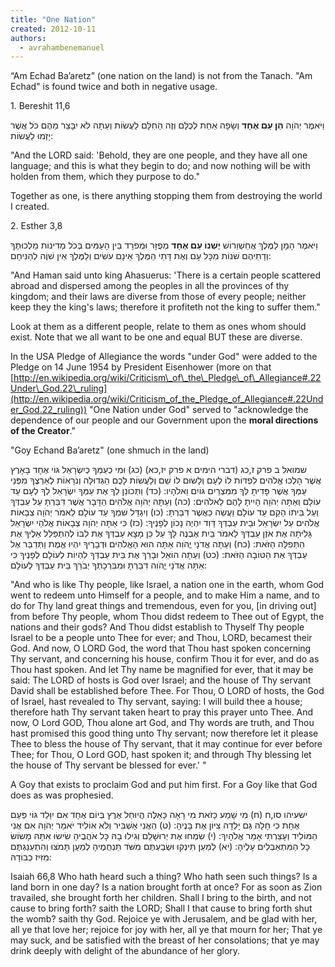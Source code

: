 ```yaml
---
title: "One Nation"
created: 2012-10-11
authors: 
  - avrahambenemanuel
---
```


“Am Echad Ba’aretz” (one nation on the land) is not from the Tanach. "Am Echad" is found twice and both in negative usage.

1\. Bereshit 11,6

וַיֹּאמֶר יְהֹוָה **הֵן עַם אֶחָד** וְשָׂפָה אַחַת לְכֻלָּם וְזֶה הַחִלָּם לַעֲשׂוֹת וְעַתָּה לֹא יִבָּצֵר מֵהֶם כֹּל אֲשֶׁר יָזְמוּ לַעֲשׂוֹת:

"And the LORD said: 'Behold, they are one people, and they have all one language; and this is what they begin to do; and now nothing will be with holden from them, which they purpose to do."

Together as one, is there anything stopping them from destroying the world I created.

2\. Esther 3,8

וַיֹּאמֶר הָמָן לַמֶּלֶךְ אֲחַשְׁוֵרוֹשׁ **יֶשְׁנוֹ עַם אֶחָד** מְפֻזָּר וּמְפֹרָד בֵּין הָעַמִּים בְּכֹל מְדִינוֹת מַלְכוּתֶךָ וְדָתֵיהֶם שֹׁנוֹת מִכָּל עָם וְאֶת דָּתֵי הַמֶּלֶךְ אֵינָם עֹשִׂים וְלַמֶּלֶךְ אֵין שׁוֶֹה לְהַנִּיחָם:

"And Haman said unto king Ahasuerus: 'There is a certain people scattered abroad and dispersed among the peoples in all the provinces of thy kingdom; and their laws are diverse from those of every people; neither keep they the king's laws; therefore it profiteth not the king to suffer them."

Look at them as a different people, relate to them as ones whom should exist. Note that we all want to be one and equal BUT these are diverse.

In the USA Pledge of Allegiance the words "under God" were added to the Pledge on 14 June 1954 by President Eisenhower (more on that [http://en.wikipedia.org/wiki/Criticism\_of\_the\_Pledge\_of\_Allegiance#.22Under\_God.22\_ruling](http://en.wikipedia.org/wiki/Criticism_of_the_Pledge_of_Allegiance#.22Under_God.22_ruling)) "One Nation under God" served to "acknowledge the dependence of our people and our Government upon the **moral directions of the Creator**."

"Goy Echand Ba’aretz" (one shmuch in the land)

שמואל ב פרק ז,כג (דברי הימים א פרק יז,כא) (כג) וּמִי כְעַמְּךָ כְּיִשְׂרָאֵל גּוֹי אֶחָד בָּאָרֶץ אֲשֶׁר הָלְכוּ אֱלֹהִים לִפְדּוֹת לוֹ לְעָם וְלָשֹוּם לוֹ שֵׁם וְלַעֲשֹוֹת לָכֶם הַגְּדוּלָּה וְנֹרָאוֹת לְאַרְצֶךָ מִפְּנֵי עַמְּךָ אֲשֶׁר פָּדִיתָ לְּךָ מִמִּצְרַיִם גּוֹיִם וֵאלֹהָיו: (כד) וַתְּכוֹנֵן לְךָ אֶת עַמְּךָ יִשְׂרָאֵל לְךָ לְעָם עַד עוֹלָם וְאַתָּה יְהֹוָה הָיִיתָ לָהֶם לֵאלֹהִים: (כה) וְעַתָּה יְהֹוָה אֱלֹהִים הַדָּבָר אֲשֶׁר דִּבַּרְתָּ עַל עַבְדְּךָ וְעַל בֵּיתוֹ הָקֵם עַד עוֹלָם וַעֲשֵׂה כַּאֲשֶׁר דִּבַּרְתָּ: (כו) וְיִגְדַּל שִׁמְךָ עַד עוֹלָם לֵאמֹר יְהֹוָה צְבָאוֹת אֱלֹהִים עַל יִשְׂרָאֵל וּבֵית עַבְדְּךָ דָּוִד יִהְיֶה נָכוֹן לְפָנֶיךָ: (כז) כִּי אַתָּה יְהֹוָה צְבָאוֹת אֱלֹהֵי יִשְׂרָאֵל גָּלִיתָה אֶת אֹזֶן עַבְדְּךָ לֵאמֹר בַּיִת אֶבְנֶה לָּךְ עַל כֵּן מָצָא עַבְדְּךָ אֶת לִבּוֹ לְהִתְפַּלֵּל אֵלֶיךָ אֶת הַתְּפִלָּה הַזֹּאת: (כח) וְעַתָּה אֲדֹנָי יֱהֹוִה אַתָּה הוּא הָאֱלֹהִים וּדְבָרֶיךָ יִהְיוּ אֱמֶת וַתְּדַבֵּר אֶל עַבְדְּךָ אֶת הַטּוֹבָה הַזֹּאת: (כט) וְעַתָּה הוֹאֵל וּבָרֵךְ אֶת בֵּית עַבְדְּךָ לִהְיוֹת לְעוֹלָם לְפָנֶיךָ כִּי אַתָּה אֲדֹנָי יֱהֹוִה דִּבַּרְתָּ וּמִבִּרְכָתְךָ יְבֹרַךְ בֵּית עַבְדְּךָ לְעוֹלָם:

"And who is like Thy people, like Israel, a nation one in the earth, whom God went to redeem unto Himself for a people, and to make Him a name, and to do for Thy land great things and tremendous, even for you, \[in driving out\] from before Thy people, whom Thou didst redeem to Thee out of Egypt, the nations and their gods? And Thou didst establish to Thyself Thy people Israel to be a people unto Thee for ever; and Thou, LORD, becamest their God. And now, O LORD God, the word that Thou hast spoken concerning Thy servant, and concerning his house, confirm Thou it for ever, and do as Thou hast spoken. And let Thy name be magnified for ever, that it may be said: The LORD of hosts is God over Israel; and the house of Thy servant David shall be established before Thee. For Thou, O LORD of hosts, the God of Israel, hast revealed to Thy servant, saying: I will build thee a house; therefore hath Thy servant taken heart to pray this prayer unto Thee. And now, O Lord GOD, Thou alone art God, and Thy words are truth, and Thou hast promised this good thing unto Thy servant; now therefore let it please Thee to bless the house of Thy servant, that it may continue for ever before Thee; for Thou, O Lord GOD, hast spoken it; and through Thy blessing let the house of Thy servant be blessed for ever.' "

A Goy that exists to proclaim God and put him first. For a Goy like that God does as was prophesied.

ישעיהו סו,ח (ח) מִי שָׁמַע כָּזֹאת מִי רָאָה כָּאֵלֶּה הֲיוּחַל אֶרֶץ בְּיוֹם אֶחָד אִם יִוָּלֵד גּוֹי פַּעַם אֶחָת כִּי חָלָה גַּם יָלְדָה צִיּוֹן אֶת בָּנֶיהָ: (ט) הַאֲנִי אַשְׁבִּיר וְלֹא אוֹלִיד יֹאמַר יְהֹוָה אִם אֲנִי הַמּוֹלִיד וְעָצַרְתִּי אָמַר אֱלֹהָיִךְ: (י) שִׂמְחוּ אֶת יְרוּשָׁלִַם וְגִילוּ בָהּ כָּל אֹהֲבֶיהָ שִׂישׂוּ אִתָּהּ מָשׂוֹשׂ כָּל הַמִּתְאַבְּלִים עָלֶיהָ: (יא) לְמַעַן תִּינְקוּ וּשְׂבַעְתֶּם מִשֹּׁד תַּנְחֻמֶיהָ לְמַעַן תָּמֹצּוּ וְהִתְעַנַּגְתֶּם מִזִּיז כְּבוֹדָהּ:

Isaiah 66,8 Who hath heard such a thing? Who hath seen such things? Is a land born in one day? Is a nation brought forth at once? For as soon as Zion travailed, she brought forth her children. Shall I bring to the birth, and not cause to bring forth? saith the LORD; Shall I that cause to bring forth shut the womb? saith thy God. Rejoice ye with Jerusalem, and be glad with her, all ye that love her; rejoice for joy with her, all ye that mourn for her; That ye may suck, and be satisfied with the breast of her consolations; that ye may drink deeply with delight of the abundance of her glory.
